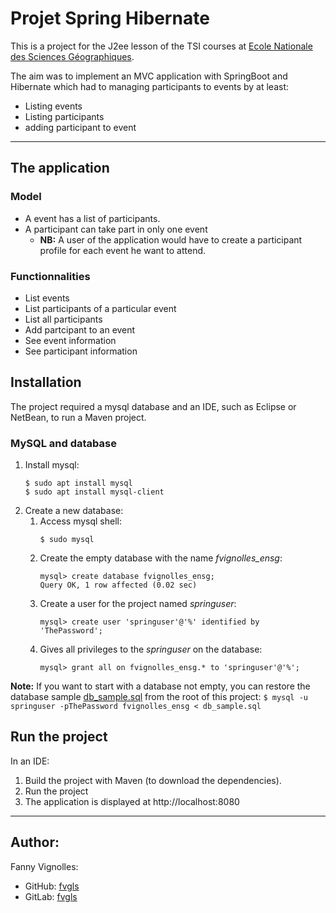 # Projet Spring Hibernate

This is a project for the J2ee lesson of the TSI courses at [Ecole Nationale des Sciences Géographiques](www.ensg.eu).

The aim was to implement an MVC application with SpringBoot and Hibernate which had to managing participants to events by at least:
* Listing events
* Listing participants
* adding participant to event

---

## The application

### Model

* A event has a list of participants.
* A participant can take part in only one event
    * **NB:** A user of the application would have to create a participant profile for each event he want to attend.


### Functionnalities

* List events
* List participants of a particular event
* List all participants
* Add partcipant to an event
* See event information
* See participant information



## Installation

The project required a mysql database and an IDE, such as Eclipse or NetBean, to run a Maven project.

### MySQL and database

1. Install mysql:
    ```
    $ sudo apt install mysql
    $ sudo apt install mysql-client
    ```
1. Create a new database:
    1. Access mysql shell:
        ```
        $ sudo mysql
        ```
    1. Create the empty database with the name _fvignolles\_ensg_:
        ```
        mysql> create database fvignolles_ensg;
        Query OK, 1 row affected (0.02 sec)
        ```
    1. Create a user for the project named _springuser_:
        ```
        mysql> create user 'springuser'@'%' identified by 'ThePassword';
        ```
    1. Gives  all privileges to the _springuser_ on the database:
        ```
        mysql> grant all on fvignolles_ensg.* to 'springuser'@'%';
        ```
**Note:** If you want to start with a database not empty, you can restore the database sample [db_sample.sql](db_sample.sql) from the root of this project:
    ```
    $ mysql -u springuser -pThePassword fvignolles_ensg < db_sample.sql
    ```

## Run the project

In an IDE:
1. Build the project with Maven (to download the dependencies).
2. Run the project
3. The application is displayed at http://localhost:8080


---

## Author:
Fanny Vignolles:
* GitHub: [fvgls](https://github.com/fvgls)
* GitLab: [fvgls](https://gitlab.com/fvgls)
